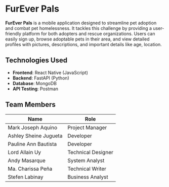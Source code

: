 # FurEver Pals

**FurEver Pals** is a mobile application designed to streamline pet adoption and combat pet homelessness. It tackles this challenge by providing a user-friendly platform for both adopters and rescue organizations. Users can easily sign up, browse adoptable pets in their area, and view detailed profiles with pictures, descriptions, and important details like age, location. 

## Technologies Used
- **Frontend**: React Native (JavaScript)
- **Backend**: FastAPI (Python)
- **Database**: MongoDB
- **API Testing**: Postman

## Team Members

| Name            | Role                        |
|-----------------|-----------------------------|
| Mark Joseph Aquino | Project Manager |
| Ashley Sheine Jugueta | Developer |
| Pauline Ann Bautista | Developer |
| Lord Allain Uy | Technical Designer |
| Andy Masarque | System Analyst |
| Ma. Charissa Peña | Technical Writer |
| Stefen Labinay | Business Analyst |
